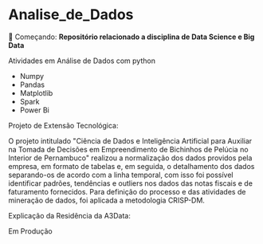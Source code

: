 # Analise_de_Dados
🚀 Começando: **Repositório relacionado a disciplina de Data Science e Big Data**

Atividades em Análise de Dados com python

- Numpy
- Pandas
- Matplotlib
- Spark
- Power Bi

Projeto de Extensão Tecnológica:

O projeto intitulado "Ciência de Dados e Inteligência Artificial para Auxiliar na Tomada de Decisões em Empreendimento de Bichinhos de Pelúcia no Interior de Pernambuco" realizou a normalização dos dados providos pela empresa, em formato de tabelas e, em seguida, o detalhamento dos dados separando-os de acordo com a linha temporal, com isso foi possível identificar padrões, tendências e outliers nos dados das notas fiscais e de faturamento fornecidos. Para definição do processo e das atividades de mineração de dados, foi aplicada a metodologia CRISP-DM.

Explicação da Residência da A3Data:

Em Produção
